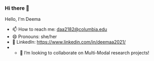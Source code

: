 ### Hi there 👋
 Hello, I'm Deema
 - 📫 How to reach me: daa2182@columbia.edu
 - 😄 Pronouns: she/her
 - 👔 LinkedIn: https://www.linkedin.com/in/deemaa2021/
 - - 👯 I’m looking to collaborate on Multi-Modal research projects! 

<!--
**deema-A/deema-A** is a ✨ _special_ ✨ repository because its `README.md` (this file) appears on your GitHub profile.

Here are some ideas to get you started:

- 🔭 I’m currently working on ...
- 🌱 I’m currently learning ...
- 👯 I’m looking to collaborate on ...
- 🤔 I’m looking for help with ...
- 💬 Ask me about ...
- 📫 How to reach me: ...
- 😄 Pronouns: ...
- ⚡ Fun fact: ...
-->

